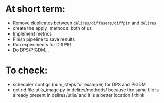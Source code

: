 # At short term:
* Remove duplicates between `delires/diffusers/diffpir` and `delires`
* create the apply_ methods: both of us
* Implement metrics
* Finish pipeline to save results
* Run experiments for DiffPIR
* Do DPS/PiGDM...

# To check:
* scheduler configs (num_steps for example) for DPS and PiGDM
* get rid file utils_image.py in delires/methods/ because the same file is already present in delires/utils/ and it is a better location I think
